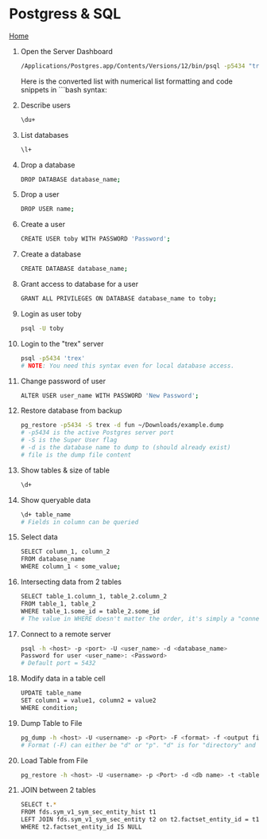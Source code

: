 # Postgress & SQL
[Home](../README.md)

1. Open the Server Dashboard
    ```bash
    /Applications/Postgres.app/Contents/Versions/12/bin/psql -p5434 "trex"
    ```
    Here is the converted list with numerical list formatting and code snippets in ```bash syntax:

2. Describe users
   ```bash
   \du+
   ```

2. List databases
   ```bash
   \l+
   ```

3. Drop a database
   ```bash
   DROP DATABASE database_name;
   ```

4. Drop a user
   ```bash
   DROP USER name;
   ```

5. Create a user
   ```bash
   CREATE USER toby WITH PASSWORD 'Password';
   ```

6. Create a database
   ```bash
   CREATE DATABASE database_name;
   ```

7. Grant access to database for a user
   ```bash
   GRANT ALL PRIVILEGES ON DATABASE database_name to toby;
   ```

8. Login as user toby
   ```bash
   psql -U toby
   ```

9. Login to the "trex" server
   ```bash
   psql -p5434 'trex'
   # NOTE: You need this syntax even for local database access.
   ```

10. Change password of user
    ```bash
    ALTER USER user_name WITH PASSWORD 'New Password';
    ```

11. Restore database from backup
    ```bash
    pg_restore -p5434 -S trex -d fun ~/Downloads/example.dump
    # -p5434 is the active Postgres server port
    # -S is the Super User flag
    # -d is the database name to dump to (should already exist)
    # file is the dump file content
    ```

12. Show tables & size of table
    ```bash
    \d+
    ```

13. Show queryable data
    ```bash
    \d+ table_name
    # Fields in column can be queried
    ```

14. Select data
    ```bash
    SELECT column_1, column_2
    FROM database_name
    WHERE column_1 < some_value;
    ```

15. Intersecting data from 2 tables
    ```bash
    SELECT table_1.column_1, table_2.column_2
    FROM table_1, table_2
    WHERE table_1.some_id = table_2.some_id
    # The value in WHERE doesn't matter the order, it's simply a "connection" between the two tables
    ```

16. Connect to a remote server
    ```bash
    psql -h <host> -p <port> -U <user_name> -d <database_name>
    Password for user <user_name>: <Password>
    # Default port = 5432
    ```

17. Modify data in a table cell
    ```bash
    UPDATE table_name
    SET column1 = value1, column2 = value2
    WHERE condition;
    ```

18. Dump Table to File
    ```bash
    pg_dump -h <host> -U <username> -p <Port> -F <format> -f <output file name> -d <db name> -t public.<tablename>
    # Format (-F) can either be "d" or "p". "d" is for "directory" and seems to work for restoration of tables, whereas "p" is better for archival backup without restoration requirements.
    ```

19. Load Table from File
    ```bash
    pg_restore -h <host> -U <username> -p <Port> -d <db name> -t <table name> -v <file containing dump>
    ```

20. JOIN between 2 tables
    ```bash
    SELECT t.*
    FROM fds.sym_v1_sym_sec_entity_hist t1
    LEFT JOIN fds.sym_v1_sym_sec_entity t2 on t2.factset_entity_id = t1.factset_entity_id
    WHERE t2.factset_entity_id IS NULL
    ```